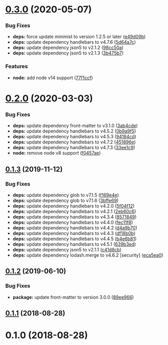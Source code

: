 # [0.3.0](https://github.com/hidoo/data-from/compare/v0.2.0...v0.3.0) (2020-05-07)


### Bug Fixes

* **deps:** force update minimist to version 1.2.5 or later ([e49d09b](https://github.com/hidoo/data-from/commit/e49d09b05624110b5f681e1d421370877d983f2b))
* **deps:** update dependency handlebars to v4.7.6 ([5d64a7c](https://github.com/hidoo/data-from/commit/5d64a7ce67ff17d26f6761fbde929c94252f927c))
* **deps:** update dependency json5 to v2.1.2 ([98cc50a](https://github.com/hidoo/data-from/commit/98cc50a5c6777a41b69bcba26967542054ae79c4))
* **deps:** update dependency json5 to v2.1.3 ([3b475b7](https://github.com/hidoo/data-from/commit/3b475b773a8b9dda8e35282136a925702e0c5195))


### Features

* **node:** add node v14 support ([77f1ccf](https://github.com/hidoo/data-from/commit/77f1ccfadd1458dd249980c7122653a68b3e13fa))



# [0.2.0](https://github.com/hidoo/data-from/compare/v0.1.3...v0.2.0) (2020-03-03)


### Bug Fixes

* **deps:** update dependency front-matter to v3.1.0 ([3ab4cde](https://github.com/hidoo/data-from/commit/3ab4cde42bc073578d95cd857d6597edbbd6e09f))
* **deps:** update dependency handlebars to v4.5.2 ([0b9a9f5](https://github.com/hidoo/data-from/commit/0b9a9f589e6035c533f6d00f0c68f21df57cffaa))
* **deps:** update dependency handlebars to v4.5.3 ([94184cd](https://github.com/hidoo/data-from/commit/94184cd70c8eeb72f51ed49d3c85bb91983825c4))
* **deps:** update dependency handlebars to v4.7.2 ([451896e](https://github.com/hidoo/data-from/commit/451896e958776d950e1e76c8c07468ba211cd0d5))
* **deps:** update dependency handlebars to v4.7.3 ([33ee1c9](https://github.com/hidoo/data-from/commit/33ee1c9e3ebec87c17d63dd303591210880796b2))
* **node:** remove node v8 support ([f0457ae](https://github.com/hidoo/data-from/commit/f0457aed2aac2ff443c2cd2331f5a3c2f68c8a77))



## [0.1.3](https://github.com/hidoo/data-from/compare/v0.1.2...v0.1.3) (2019-11-12)


### Bug Fixes

* **deps:** update dependency glob to v7.1.5 ([f169e4e](https://github.com/hidoo/data-from/commit/f169e4edb83dfc2ee722261f3927102f0a1ad8d7))
* **deps:** update dependency glob to v7.1.6 ([3bffe69](https://github.com/hidoo/data-from/commit/3bffe693e19ea31d827363535d833ea476993401))
* **deps:** update dependency handlebars to v4.2.0 ([5f04f12](https://github.com/hidoo/data-from/commit/5f04f12a5c88a14711a83a71c4958cd700c91dfc))
* **deps:** update dependency handlebars to v4.2.1 ([2eb60c6](https://github.com/hidoo/data-from/commit/2eb60c669191d8d9bbec959e93b90baabc08e97e))
* **deps:** update dependency handlebars to v4.3.4 ([8571849](https://github.com/hidoo/data-from/commit/857184910380d40cdd2cc9f22cd6afd28e5c6887))
* **deps:** update dependency handlebars to v4.4.0 ([fec11f8](https://github.com/hidoo/data-from/commit/fec11f81fd878bacd2658ab3be29426f44beead2))
* **deps:** update dependency handlebars to v4.4.2 ([d4a9b70](https://github.com/hidoo/data-from/commit/d4a9b706fae0c30be55b44af512780261e64ea7c))
* **deps:** update dependency handlebars to v4.4.3 ([df18b0b](https://github.com/hidoo/data-from/commit/df18b0b148f533d67cb770c24231272697bab5bf))
* **deps:** update dependency handlebars to v4.4.5 ([b4e6b81](https://github.com/hidoo/data-from/commit/b4e6b816747ab7538d282bf169b3790855d46bf2))
* **deps:** update dependency handlebars to v4.5.1 ([639b3ed](https://github.com/hidoo/data-from/commit/639b3ed7281d2a41f2acc40d396f2dd48982256f))
* **deps:** update dependency json5 to v2.1.1 ([c41d8cb](https://github.com/hidoo/data-from/commit/c41d8cb2e7d82434f4e603098efd41b6c09ac600))
* **deps:** update dependency lodash.merge to v4.6.2 [security] ([eca5ea0](https://github.com/hidoo/data-from/commit/eca5ea0297f122a58309998ed85d333e9d47a04c))



## [0.1.2](https://github.com/hidoo/data-from/compare/v0.1.1...v0.1.2) (2019-06-10)


### Bug Fixes

* **package:** update front-matter to version 3.0.0 ([89ee966](https://github.com/hidoo/data-from/commit/89ee96680721885ba617086a63f8ce032a83481c))



## [0.1.1](https://github.com/hidoo/data-from/compare/v0.1.0...v0.1.1) (2018-08-28)



# 0.1.0 (2018-08-28)



